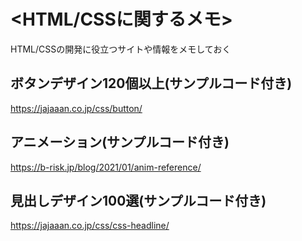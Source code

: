 # <HTML/CSSに関するメモ>  

HTML/CSSの開発に役立つサイトや情報をメモしておく

## ボタンデザイン120個以上(サンプルコード付き)  
https://jajaaan.co.jp/css/button/  

## アニメーション(サンプルコード付き)  
https://b-risk.jp/blog/2021/01/anim-reference/  

## 見出しデザイン100選(サンプルコード付き)  
https://jajaaan.co.jp/css/css-headline/
